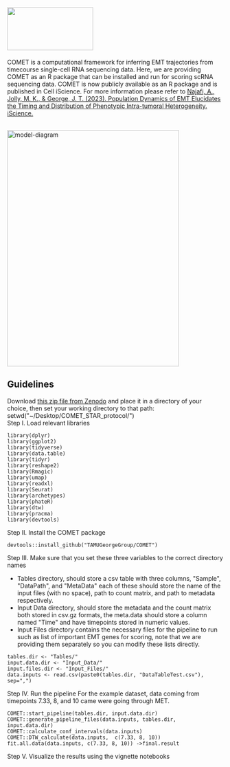 # <img src="https://github.com/TAMUGeorgeGroup/COMET/assets/62211977/395fcd16-eb99-4f29-917f-7ac2d7b4d8a7" width=200 height=100>

COMET is a computational framework for inferring EMT trajectories from timecourse single-cell RNA sequencing data. Here, we are providing COMET as an R package that can be installed and run for scoring scRNA sequencing data. 
COMET is now publicly available as an R package and is published in Cell iScience. For more information please refer to <a href="https://www.sciencedirect.com/science/article/pii/S2589004223010416">Najafi, A., Jolly, M. K., & George, J. T. (2023). Population Dynamics of EMT Elucidates the Timing and Distribution of Phenotypic Intra-tumoral Heterogeneity. iScience.</a>

<br>
<img src="https://github.com/TAMUGeorgeGroup/COMET/assets/62211977/16e1d9a1-bbe7-4138-a9d5-4ba2aab8a35d" alt="model-diagram" width="400" height="550">
<h2>Guidelines</h2> 

Download <a href="https://zenodo.org/records/10050380">this zip file from Zenodo</a> and place it in a directory of your choice, then set your working directory to that path:
<br>
setwd("~/Desktop/COMET_STAR_protocol/")
<br>
Step I. Load relevant libraries
```
library(dplyr)
library(ggplot2)
library(tidyverse)
library(data.table)
library(tidyr)
library(reshape2)
library(Rmagic)
library(umap)
library(readxl)
library(Seurat)
library(archetypes)
library(phateR)
library(dtw)
library(pracma)
library(devtools)
```
Step II. Install the COMET package

```
devtools::install_github("TAMUGeorgeGroup/COMET")
```

Step III. Make sure that you set these three variables to the correct directory names
<ul>
  <li>Tables directory, should store a csv table with three columns, "Sample", "DataPath", and "MetaData" each of these should store the name of the input files (with no space), path to count matrix, and path to metadata respectively.</li>
  <li>Input Data directory, should store the metadata and the count matrix both stored in csv.gz formats, the meta.data should store a column named "Time" and have timepoints stored in numeric values.</li>
  <li>Input Files directory contains the necessary files for the pipeline to run such as list of important EMT genes for scoring, note that we are providing them separately so you can modify these lists directly.</li>
</ul>

```
tables.dir <- "Tables/"
input.data.dir <- "Input_Data/"
input.files.dir <- "Input_Files/"
data.inputs <- read.csv(paste0(tables.dir, "DataTableTest.csv"), sep=",")
```

Step IV. Run the pipeline
For the example dataset, data coming from timepoints 7.33, 8, and 10 came were going through MET. 

```
COMET::start_pipeline(tables.dir, input.data.dir)
COMET::generate_pipeline_files(data.inputs, tables.dir, input.data.dir)
COMET::calculate_conf_intervals(data.inputs)
COMET::DTW_calculate(data.inputs,  c(7.33, 8, 10))
fit.all.data(data.inputs, c(7.33, 8, 10)) ->final.result
```

Step V. Visualize the results using the vignette notebooks 

